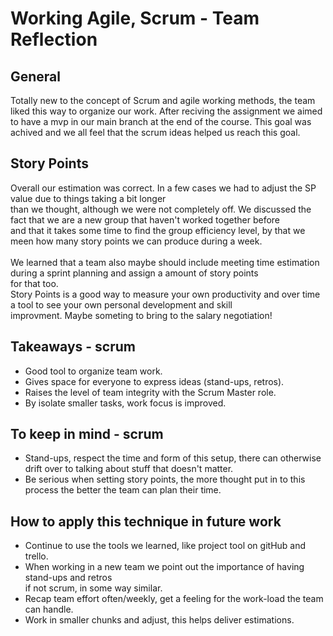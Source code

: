 # Working Agile, Scrum - Team Reflection

## General

Totally new to the concept of Scrum and agile working methods, the team liked this way to organize our work.
After reciving the assignment we aimed to have a mvp in our main branch at the end of the course. This goal was <br>
achived and we all feel that the scrum ideas helped us reach this goal.

## Story Points

Overall our estimation was correct. In a few cases we had to adjust the SP value due to things taking a bit longer <br>
than we thought, although we were not completely off. We discussed the fact that we are a new group that haven't worked together before<br>
and that it takes some time to find the group efficiency level, by that we meen how many story points we can produce during a week. <br>
<br>
We learned that a team also maybe should include meeting time estimation during a sprint planning and assign a amount of story points <br>
for that too.
<br>
Story Points is a good way to measure your own productivity and over time a tool to see your own personal development and skill<br>
improvment. Maybe someting to bring to the salary negotiation!

## Takeaways - scrum

- Good tool to organize team work.
- Gives space for everyone to express ideas (stand-ups, retros).
- Raises the level of team integrity with the Scrum Master role.
- By isolate smaller tasks, work focus is improved.

## To keep in mind - scrum

- Stand-ups, respect the time and form of this setup, there can otherwise drift over to talking about stuff that doesn't matter.
- Be serious when setting story points, the more thought put in to this process the better the team can plan their time.

## How to apply this technique in future work

- Continue to use the tools we learned, like project tool on gitHub and trello.
- When working in a new team we point out the importance of having stand-ups and retros<br>
  if not scrum, in some way similar.
- Recap team effort often/weekly, get a feeling for the work-load the team can handle.
- Work in smaller chunks and adjust, this helps deliver estimations.
